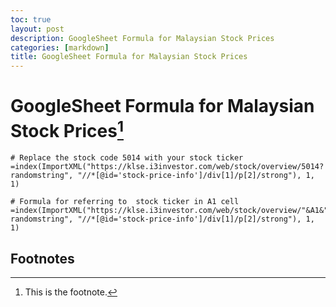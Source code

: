 ```yaml
---
toc: true
layout: post
description: GoogleSheet Formula for Malaysian Stock Prices
categories: [markdown]
title: GoogleSheet Formula for Malaysian Stock Prices
---
```


# GoogleSheet Formula for Malaysian Stock Prices[^1]

    # Replace the stock code 5014 with your stock ticker
    =index(ImportXML("https://klse.i3investor.com/web/stock/overview/5014?randomstring", "//*[@id='stock-price-info']/div[1]/p[2]/strong"), 1, 1)
    
    # Formula for referring to  stock ticker in A1 cell 
    =index(ImportXML("https://klse.i3investor.com/web/stock/overview/"&A1&"?randomstring", "//*[@id='stock-price-info']/div[1]/p[2]/strong"), 1, 1)
    
## Footnotes

[^1]: This is the footnote.

